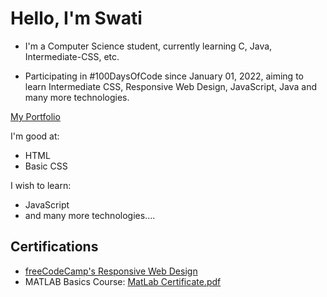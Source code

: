 # Hello, I'm Swati

- I'm a Computer Science student, currently learning C, Java, Intermediate-CSS, etc.

- Participating in #100DaysOfCode since January 01, 2022, aiming to learn Intermediate CSS, Responsive Web Design, JavaScript, Java and many more technologies.

[My Portfolio](https://safirangi.github.io/Portfolio-safirangi/)

I'm good at:
* HTML
* Basic CSS

I wish to learn:
* JavaScript
* and many more technologies....

## Certifications
* [freeCodeCamp's Responsive Web Design](https://www.freecodecamp.org/certification/safirangi/responsive-web-design)
* MATLAB Basics Course: [MatLab Certificate.pdf](https://github.com/Safirangi/Safirangi/files/7883549/MatLab.Certificate.pdf)
